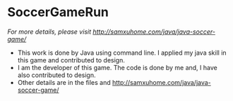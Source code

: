 # SoccerGameRun
*For more details, please visit http://samxuhome.com/java/java-soccer-game/*

- This work is done by Java using command line. I applied my java skill in this game and contributed to design.
- I am the developer of this game. The code is done by me and, I have also contributed to design.
- Other details are in the files and http://samxuhome.com/java/java-soccer-game/
